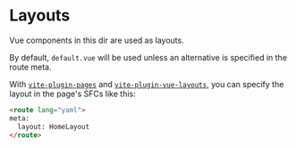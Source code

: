 # Layouts

Vue components in this dir are used as layouts.

By default, `default.vue` will be used unless an alternative is specified in the route meta.

With [`vite-plugin-pages`](https://github.com/hannoeru/vite-plugin-pages) and
[`vite-plugin-vue-layouts`](https://github.com/JohnCampionJr/vite-plugin-vue-layouts),
you can specify the layout in the page's SFCs like this:

```html
<route lang="yaml">
meta:
  layout: HomeLayout
</route>
```
